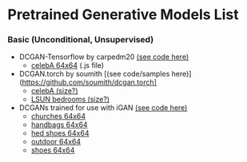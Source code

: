 # Pretrained Generative Models List

### Basic (Unconditional, Unsupervised)

- DCGAN-Tensorflow by carpedm20 [(see code here)](https://github.com/carpedm20/DCGAN-tensorflow)
  - [celebA 64x64](https://github.com/carpedm20/DCGAN-tensorflow/tree/master/web/js) (.js file)
- DCGAN.torch by soumith [(see code/samples here)](https://github.com/soumith/dcgan.torch]
  - [celebA (size?)](https://github.com/soumith/lfs/raw/master/dcgan.torch/celebA_25_net_G.t7)
  - [LSUN bedrooms (size?)](https://github.com/soumith/lfs/raw/master/dcgan.torch/bedrooms_4_net_G.t7)
- DCGANs trained for use with iGAN [(see code here)](https://github.com/junyanz/iGAN)
  - [churches 64x64](https://people.eecs.berkeley.edu/~junyanz/projects/gvm/models/theano_dcgan/church_64.dcgan_theano)
  - [handbags 64x64](https://people.eecs.berkeley.edu/~junyanz/projects/gvm/models/theano_dcgan/handbag_64.dcgan_theano)
  - [hed shoes 64x64](https://people.eecs.berkeley.edu/~junyanz/projects/gvm/models/theano_dcgan/hed_shoes_64.dcgan_theano)
  - [outdoor 64x64](https://people.eecs.berkeley.edu/~junyanz/projects/gvm/models/theano_dcgan/outdoor_64.dcgan_theano)
  - [shoes 64x64](https://people.eecs.berkeley.edu/~junyanz/projects/gvm/models/theano_dcgan/shoes_64.dcgan_theano)



